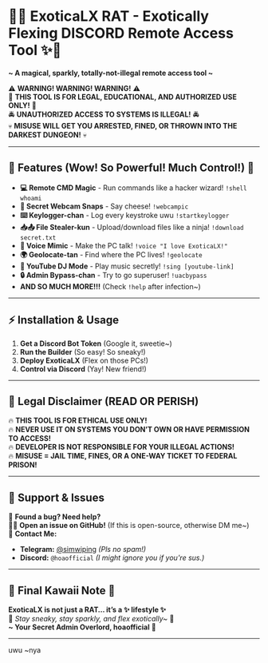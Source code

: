 # 💖✨ **ExoticaLX RAT - Exotically Flexing DISCORD Remote Access Tool** ✨💖  
**~ A magical, sparkly, totally-not-illegal remote access tool ~**  

⚠️ **WARNING! WARNING! WARNING!** ⚠️  
🚨 **THIS TOOL IS FOR LEGAL, EDUCATIONAL, AND AUTHORIZED USE ONLY!** 🚨  
🚔 **UNAUTHORIZED ACCESS TO SYSTEMS IS ILLEGAL!** 🚔  
💀 **MISUSE WILL GET YOU ARRESTED, FINED, OR THROWN INTO THE DARKEST DUNGEON!** 💀  

---  

## **🌈 Features (Wow! So Powerful! Much Control!)** 🌈  
- **💻 Remote CMD Magic** - Run commands like a hacker wizard! `!shell whoami`  
- **📸 Secret Webcam Snaps** - Say cheese! `!webcampic`  
- **⌨️ Keylogger-chan** - Log every keystroke uwu `!startkeylogger`  
- **📥📤 File Stealer-kun** - Upload/download files like a ninja! `!download secret.txt`  
- **🎤 Voice Mimic** - Make the PC talk! `!voice "I love ExoticaLX!"`  
- **🌍 Geolocate-tan** - Find where the PC lives! `!geolocate`  
- **🎵 YouTube DJ Mode** - Play music secretly! `!sing [youtube-link]`  
- **🔒 Admin Bypass-chan** - Try to go superuser! `!uacbypass`  
- **AND SO MUCH MORE!!!** (Check `!help` after infection~)  

---  

## **⚡ Installation & Usage**  
1. **Get a Discord Bot Token** (Google it, sweetie~)  
2. **Run the Builder** (So easy! So sneaky!)  
3. **Deploy ExoticaLX** (Flex on those PCs!)  
4. **Control via Discord** (Yay! New friend!)  

---  

## **🚨 Legal Disclaimer (READ OR PERISH)**  
🔥 **THIS TOOL IS FOR ETHICAL USE ONLY!**  
🔥 **NEVER USE IT ON SYSTEMS YOU DON’T OWN OR HAVE PERMISSION TO ACCESS!**  
🔥 **DEVELOPER IS NOT RESPONSIBLE FOR YOUR ILLEGAL ACTIONS!**  
🔥 **MISUSE = JAIL TIME, FINES, OR A ONE-WAY TICKET TO FEDERAL PRISON!**  

---  

## **💌 Support & Issues**  
💖 **Found a bug? Need help?**  
🐱‍👤 **Open an issue on GitHub!** (If this is open-source, otherwise DM me~)  
📩 **Contact Me:**  
- **Telegram:** [@simwiping](https://t.me/simwiping) *(Pls no spam!)*  
- **Discord:** `@hoaofficial` *(I might ignore you if you're sus.)*  

---  

## **🎀 Final Kawaii Note 🎀**  
**ExoticaLX is not just a RAT… it’s a ✨ lifestyle ✨**  
💞 *Stay sneaky, stay sparkly, and flex exotically~* 💞  
**~ Your Secret Admin Overlord, hoaofficial** 💋  

---  

uwu ~nya
